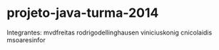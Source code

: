 # projeto-java-turma-2014
Integrantes:
mvdfreitas
rodrigodellinghausen
viniciuskonig
cnicolaidis
msoaresinfor
